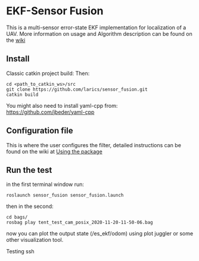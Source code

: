 # EKF-Sensor Fusion

This is a multi-sensor error-state EKF implementation for localization of a UAV.
More information on usage and Algorithm description can be found on the [wiki](https://github.com/larics/sensor_fusion/wiki)

## Install
Classic catkin project build:
Then:
```
cd <path_to_catkin_ws>/src
git clone https://github.com/larics/sensor_fusion.git
catkin build
```

You might also need to install yaml-cpp from:
https://github.com/jbeder/yaml-cpp


## Configuration file

This is where the user configures the filter, detailed instructions can be found on the wiki at
[Using the package](https://github.com/larics/sensor_fusion/wiki/Using-the-package)

## Run the test
in the first terminal window run:
```
roslaunch sensor_fusion sensor_fusion.launch
```
then in the second:
```
cd bags/
rosbag play tent_test_cam_posix_2020-11-20-11-50-06.bag
```

now you can plot the output state (/es_ekf/odom) using plot juggler or some other visualization tool.

Testing ssh
